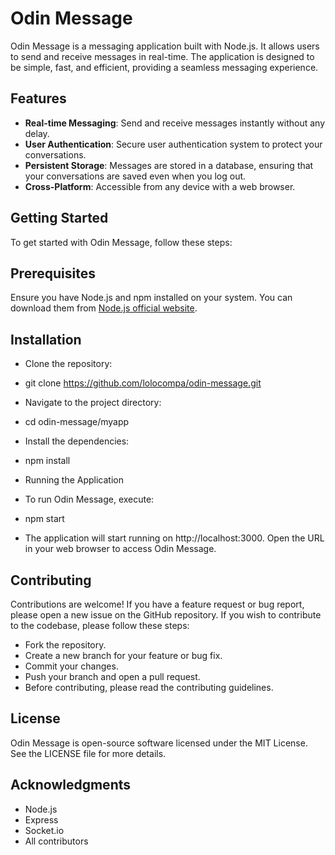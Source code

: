 # Odin Message

Odin Message is a messaging application built with Node.js. It allows users to send and receive messages in real-time. The application is designed to be simple, fast, and efficient, providing a seamless messaging experience.

## Features

- **Real-time Messaging**: Send and receive messages instantly without any delay.
- **User Authentication**: Secure user authentication system to protect your conversations.
- **Persistent Storage**: Messages are stored in a database, ensuring that your conversations are saved even when you log out.
- **Cross-Platform**: Accessible from any device with a web browser.

## Getting Started

To get started with Odin Message, follow these steps:

## Prerequisites

Ensure you have Node.js and npm installed on your system. You can download them from [Node.js official website](https://nodejs.org/).

## Installation

- Clone the repository:

- git clone https://github.com/lolocompa/odin-message.git
- Navigate to the project directory:
- cd odin-message/myapp
- Install the dependencies:
- npm install
- Running the Application
- To run Odin Message, execute:

- npm start
- The application will start running on http://localhost:3000. Open the URL in your web browser to access Odin Message.

## Contributing
Contributions are welcome! If you have a feature request or bug report, please open a new issue on the GitHub repository. If you wish to contribute to the codebase, please follow these steps:

- Fork the repository.
- Create a new branch for your feature or bug fix.
- Commit your changes.
- Push your branch and open a pull request.
- Before contributing, please read the contributing guidelines.

## License
Odin Message is open-source software licensed under the MIT License. See the LICENSE file for more details.

## Acknowledgments
- Node.js
- Express
- Socket.io
- All contributors

